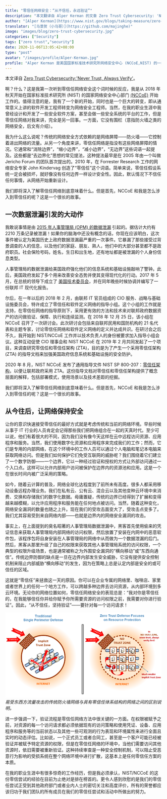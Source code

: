 ```yaml
---
title: "零信任网络安全：“从不信任，永远验证”"
description: "本文翻译自 Alper Kerman 的文章 Zero Trust Cybersecurity: 'Never Trust, Always Verify'"
author: "[Alper Kerman](https://www.nist.gov/blogs/taking-measure/zero-trust-cybersecurity-never-trust-always-verify)"
translator: "[马景贺（小马哥）](https://github.com/majinghe)"
image: "images/blog/zero-trust-cybersecurity.jpg"
categories: ["Security"]
tags: ["zero trust","security"]
date: 2020-11-06T13:05:42+08:00
type: "post"
avatar: "/images/profile/Alper-Kerman.jpg"
profile: "Alper Kerman 是美国国家标准技术研究所网络安全中心 (NCCoE,NIST) 的一名安全工程师和项目经理。他是零信任和其他一些与行业组织、政府部门和学术界开展的协同项目的技术负责人和项目经理，这些项目是为了解决美国国家安全中心的网络问题。他拥有超过 30 年的 IT 行业经历，涉及软件开发、应用安全以及政府机构和私营行业的项目管理。"
---
```


本文译自 [Zero Trust Cybersecurity:'Never Trust, Always Verify'](https://www.nist.gov/blogs/taking-measure/zero-trust-cybersecurity-never-trust-always-verify)。

啊？什么？这是我第一次听到零信任网络安全这个词时候的反应，我是从 2018 年秋天开始在国家标准技术研究所 (NIST) 的国家网络安全中心部门 [(NCCoE)](https://www.nccoe.nist.gov/) 开始工作的。值得注意的是，我有了一个新的开始，同时也是一个巨大的转变，即从通常意义上讲的软件开发工程师转变为网络安全工程师。当然，在我的职业生涯中我曾经设计和开发了一些安全软件方案，甚至会做一些安全系统的平台的工作，但是零信任网络对我来讲，完全是另一回事。一方面，它没有围栏（意指防火墙之类的网络安全，后文有介绍）。

我为什么这么说呢？传统的网络安全方式依赖的是网络屏障——防火墙——它控制着进出网络的流量。从另一个角度来讲，零信任网络是指没有这些网络屏障的情况。它通常和“消除边界”，“缩小边界”，“减小边界”，“无边界”这些词语一起提及。这些都是“去边界化”思想的常见提法，这种提法最早是在 2005 年由一个叫做 Jericho Forum 的团队首次提出的。2010 年，在 Forrester Research 工作的网络安全专家 John Kindervag 创造了“零信任”这个词语。简单来说，零信任假设系统一定会被损坏，就好像没有任何边界一样设计安全性。因此，默认情况下不信任任何事情，从网络开始重新设计。

我们即将深入了解零信任网络到底意味着什么。但是首先，NCCoE 和我是怎么涉入到零信任的呢？这是一个很长的故事。

##  一次数据泄漏引发的大动作

我敢说事情是由 [2015 年人事管理局 (OPM) 的数据泄漏](https://www.opm.gov/cybersecurity/cybersecurity-incidents/) 引起的。据估计大约有 2210 万条记录被泄漏！如果你的脑海中还没有概念的话，你现在应该明白，这次事件被认定为美国历史上政府数据泄漏最严重的一次事件。它暴漏了那些接受过背景调查的人的信息，以及他们的家庭、朋友、熟人，他们中的大部分甚至都不是政府职员。社会保险号码，姓名，生日和出生地，还有地址都是被泄漏的个人身份信息类型。

人事管理局的数据泄漏给美国政府强化他们的信息系统和基础设施敲响了警钟。此后，美国政府发起了多个用来改善安全态势并使其变得现代化的行动。2017 年 5 月，在总统的领导下成立了 [美国技术委员会](https://www.whitehouse.gov/articles/american-technology-council-summit-modernize-government-services/)，并在同年晚些时候协调并编写了一份联邦 IT 现代化报告。

尔后，在一年以后的 2018 年 2 月，由联邦 IT 官员组成的 CIO 服务、战略与基础设施委员会，特许成立了零信任和软件定义网络的指导小组。这个小组的工作就是支持，在零信任网络的指导原则下，采用更有效的方法和技术来对联邦政府数据资产的访问做验证、保障、执行和连续监测。在 2018 年 12 月 25 日，该小组在 NCCoE 召开了一次研讨会。此次研讨会包括来自联邦民用和国防机构的 21 名代表和主题专家，讨论零信任网络和软件定义网络的定义并达成共识。在研讨会之后不久，我开始到 NIST/NCCoE 工作并以技术负责人的身份被要求加入指导小组会议。这种互动促使 CIO 理事会和 NIST NCCoE 在 2019 年 2 月共同发起了一个项目，来调查研究零信任和零信任架构 (ZTA)，目的是为了产生一个采用零信任架构 (ZTA) 的指导文档来加强美国政府信息系统和基础设施的安全防护。

2020 年 8 月，NIST NCCoE 发布了通用指导文件 NIST SP 800-207：[零信任架构](https://csrc.nist.gov/publications/detail/sp/800-207/final)，以便让联邦政府采用 ZTA。这份指导文档对零信任和零信任架构提供了概念层面的解释，包括部署模式，使用场景以及技术差距的挖掘。

我们即将深入了解零信任网络到底意味着什么。但是首先，NCCoE 和我是怎么涉入到零信任的呢？这是一个很长的故事。

## 从今往后，让网络保持安全

让你的意识快速接受零信任的最好方式就是考虑传统和当前的网络环境。早些时候从事于 IT 行业的人员肯定会记得那些我们把网络组合在一起的天真时代。至少可以说，他们有着很大的不同，因为我们没有像今天这样在云中远程访问资源、应用程序和服务。当然，我们使用数字化资源和应用程序来完成我们的工作；然而，它们是专用的内部网络，在这个环境中的工作人员可以通过个人电脑和笔记本电脑来获取网络访问。但是我们如何保护它们免受互联网的威胁呢？我们围绕着它们建立了一个数字防御——一个边界，它以一种经过验证和授权的方式让外部访问通过一个入口点。这样可以允许内部用户访问被保护在边界内的资源池和应用。这是一个在很长时间内被广泛采用的策略。

如今，随着云计算的普及，网络全球化达程度到了前所未有高度。很多人都采用移动设备远程办理业务。我们在私有云、公有云、混合云以及其他变种云环境中来消费、交换和存储我们的数字化数据。毋庸置疑，传统的边界已经得到了扩展和变得越来越模糊，以允许应用程序和服务能在任何地点被访问。当然，随着这种变化，网络安全漏洞的数量也随之上升。现在我们的受攻击面变大了，受攻击点变多了。我们尤其容易受到来自网络内部——也就是边界内的网络安全漏洞的攻击。

事实上，在上面提到的臭名昭著的人事管理局数据泄漏中，黑客首先使用偷来的凭证信息来获取人事管理局内部网络的访问权限，然后放置了安装在内网中的恶意软件包，该程序包将自身安装在人事管理局的网络中从而做为一个数据泄漏的后门。然后，黑客从那里升级了自己的权限来获取其他人事管理局系统的访问权限，一个典型的权限升级场景，也是通常被称之为外围安全漏洞的“横向移动”或“东西向通信”。传统边界防御的缺点是一旦在边界内部发生安全威胁，它没有提供安全控制机制来阻止内部威胁“横向移动”的发生，因为在策略上总是认定内部是安全的或可信任的区域。

这就是“零信任”来拯救这一天的原因。你可以在企业专属的网络里、咖啡店、家里或者世界上的任何一个地方工作，可以跨越多种边界去访问资源，从内部环境到多云环境。无论你的网络位置如何，零信任网络安全的表现总是：“我对你是零信任的，在我能够信任你并给你赋予你所需要资源的访问权限之前，我需要对你进行验证”。因此，“从不信任，坚持验证”——要针对每一个访问请求！

![img](images/security.jpg)
*易受东西方流量攻击的传统防火墙网络与具有零信任体系结构的网络之间的区别说明。*

进一步强调一下，验证流程是零信任网络方法中很关键的一方面。在权限被赋予之前，对资源的每一个访问请求都必须依据现有的访问策略和使用凭证、设备、应用程序和服务等的当前状态以及其他一些可观测的行为表现和环境属性来进行全面且实时的动态评估。比如说，一个正式员工或者合同工，甚至是一个客户可能已经被验证并被赋予特定资源的权限，但是在零信任网络的环境中，当他们需要访问其他资源时，依旧需要被重新验证。这种持续审查是一种安全控制机制，可以阻止受恶意行为影响的受损系统在整个网络环境中进行扩散，这基本上是任何零信任方案的本质。

在我的职业生涯中有很多惊奇的工作经历，但是我必须承认，NIST/NCCoE 的这份零信尝试的经验在目前为止绝对是排在榜首的。更令人感到欣慰的是我们的零信任尝试正受到其他政府部门或者业内人士的密切关注和高度评价，所有的荣誉都应该归功于我们团队的所有成员在我们的零信任尝试和活动中所做出的努力。

